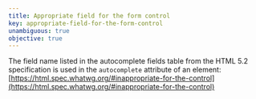 ```yaml
---
title: Appropriate field for the form control
key: appropriate-field-for-the-form-control
unambiguous: true
objective: true
---
```


The field name listed in the autocomplete fields table from the HTML 5.2 specification is used in the `autocomplete` attribute of an element: [https://html.spec.whatwg.org/#inappropriate-for-the-control](https://html.spec.whatwg.org/#inappropriate-for-the-control)
